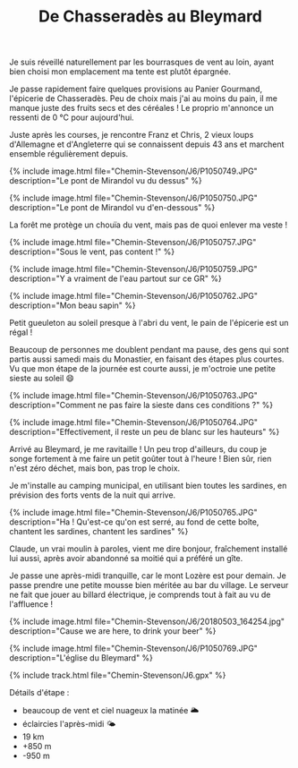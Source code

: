﻿---
title: "De Chasseradès au Bleymard"
permalink: /Chemin-Stevenson/J6/
sidebar:
  nav: "chemin_stevenson"
enable_tracks: true
---

Je suis réveillé naturellement par les bourrasques de vent au loin, ayant bien choisi mon emplacement ma tente est plutôt épargnée.

Je passe rapidement faire quelques provisions au Panier Gourmand, l'épicerie de Chasseradès.
Peu de choix mais j'ai au moins du pain, il me manque juste des fruits secs et des céréales !
Le proprio m'annonce un ressenti de 0 °C pour aujourd'hui.

Juste après les courses, je rencontre Franz et Chris, 2 vieux loups d'Allemagne et d'Angleterre qui se connaissent depuis 43 ans et marchent ensemble régulièrement depuis.

{% include image.html file="Chemin-Stevenson/J6/P1050749.JPG" description="Le pont de Mirandol vu du dessus" %}

{% include image.html file="Chemin-Stevenson/J6/P1050750.JPG" description="Le pont de Mirandol vu d'en-dessous" %}

La forêt me protège un chouïa du vent, mais pas de quoi enlever ma veste !

{% include image.html file="Chemin-Stevenson/J6/P1050757.JPG" description="Sous le vent, pas content !" %}

{% include image.html file="Chemin-Stevenson/J6/P1050759.JPG" description="Y a vraiment de l'eau partout sur ce GR" %}

{% include image.html file="Chemin-Stevenson/J6/P1050762.JPG" description="Mon beau sapin" %}

Petit gueuleton au soleil presque à l'abri du vent, le pain de l'épicerie est un régal !

Beaucoup de personnes me doublent pendant ma pause, des gens qui sont partis aussi samedi mais du Monastier, en faisant des étapes plus courtes.
Vu que mon étape de la journée est courte aussi, je m'octroie une petite sieste au soleil :smile:

{% include image.html file="Chemin-Stevenson/J6/P1050763.JPG" description="Comment ne pas faire la sieste dans ces conditions ?" %}

{% include image.html file="Chemin-Stevenson/J6/P1050764.JPG" description="Effectivement, il reste un peu de blanc sur les hauteurs" %}

Arrivé au Bleymard, je me ravitaille !
Un peu trop d'ailleurs, du coup je songe fortement à me faire un petit goûter tout à l'heure !
Bien sûr, rien n'est zéro déchet, mais bon, pas trop le choix.

Je m'installe au camping municipal, en utilisant bien toutes les sardines, en prévision des forts vents de la nuit qui arrive.

{% include image.html file="Chemin-Stevenson/J6/P1050765.JPG" description="Ha ! Qu'est-ce qu'on est serré, au fond de cette boîte, chantent les sardines, chantent les sardines" %}

Claude, un vrai moulin à paroles, vient me dire bonjour, fraîchement installé lui aussi, après avoir abandonné sa moitié qui a préféré un gîte.

Je passe une après-midi tranquille, car le mont Lozère est pour demain.
Je passe prendre une petite mousse bien méritée au bar du village. Le serveur ne fait que jouer au billard électrique, je comprends tout à fait au vu de l'affluence !

{% include image.html file="Chemin-Stevenson/J6/20180503_164254.jpg" description="Cause we are here, to drink your beer" %}

{% include image.html file="Chemin-Stevenson/J6/P1050769.JPG" description="L'église du Bleymard" %}

{% include track.html file="Chemin-Stevenson/J6.gpx" %}

Détails d'étape :
* beaucoup de vent et ciel nuageux la matinée :sun_behind_large_cloud:
* éclaircies l'après-midi :sun_behind_small_cloud:
* 19 km
* +850 m
* -950 m
